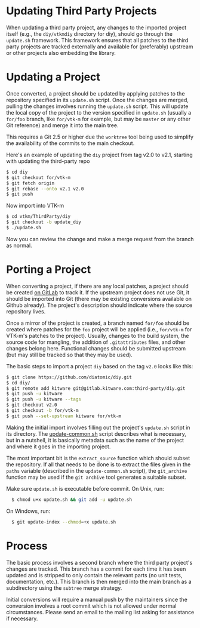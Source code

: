 # Updating Third Party Projects

When updating a third party project, any changes to the imported project
itself (e.g., the `diy/vtkmdiy` directory for diy), should go through the
`update.sh` framework. This framework ensures that all patches to the third
party projects are tracked externally and available for (preferably) upstream
or other projects also embedding the library.

# Updating a Project

Once converted, a project should be updated by applying patches to the
repository specified in its `update.sh` script. Once the changes are merged,
pulling the changes involves running the `update.sh` script. This will update
the local copy of the project to the version specified in `update.sh` (usually
a `for/foo` branch, like `for/vtk-m` for example, but may be `master` or any
other Git reference) and merge it into the main tree.

This requires a Git 2.5 or higher due the `worktree` tool being used to
simplify the availability of the commits to the main checkout.

Here's an example of updating the `diy` project from tag v2.0 to v2.1,
starting with updating the third-party repo

```sh
$ cd diy
$ git checkout for/vtk-m
$ git fetch origin
$ git rebase --onto v2.1 v2.0
$ git push
```

Now import into VTK-m

```sh
$ cd vtkm/ThirdParty/diy
$ git checkout -b update_diy
$ ./update.sh
```

Now you can review the change and make a merge request from the branch as normal.

# Porting a Project

When converting a project, if there are any local patches, a project should be
created [on GitLab](https://gitlab.kitware.com/third-party) to track it. If
the upstream project does not use Git, it should be imported into Git (there
may be existing conversions available on Github already). The project's
description should indicate where the source repository lives.

Once a mirror of the project is created, a branch named `for/foo` should be
created where patches for the `foo` project will be applied (i.e., `for/vtk-m`
for VTK-m's patches to the project). Usually, changes to the build system, the
source code for mangling, the addition of `.gitattributes` files, and other
changes belong here. Functional changes should be submitted upstream (but may
still be tracked so that they may be used).

The basic steps to import a project `diy` based on the tag
`v2.0` looks like this:

```sh
$ git clone https://github.com/diatomic/diy.git
$ cd diy/
$ git remote add kitware git@gitlab.kitware.com:third-party/diy.git
$ git push -u kitware
$ git push -u kitware --tags
$ git checkout v2.0
$ git checkout -b for/vtk-m
$ git push --set-upstream kitware for/vtk-m
```

Making the initial import involves filling out the project's `update.sh`
script in its directory. The [update-common.sh](update-common.sh) script
describes what is necessary, but in a nutshell, it is basically metadata such
as the name of the project and where it goes in the importing project.

The most important bit is the `extract_source` function which should subset
the repository. If all that needs to be done is to extract the files given in
the `paths` variable (described in the `update-common.sh` script), the
`git_archive` function may be used if the `git archive` tool generates a
suitable subset.

Make sure `update.sh` is executable before commit. On Unix, run:

```sh
  $ chmod u+x update.sh && git add -u update.sh
```

On Windows, run:

```sh
  $ git update-index --chmod=+x update.sh
```

# Process

The basic process involves a second branch where the third party project's
changes are tracked. This branch has a commit for each time it has been
updated and is stripped to only contain the relevant parts (no unit tests,
documentation, etc.). This branch is then merged into the main branch as a
subdirectory using the `subtree` merge strategy.

Initial conversions will require a manual push by the maintainers since the
conversion involves a root commit which is not allowed under normal
circumstances. Please send an email to the mailing list asking for assistance
if necessary.
